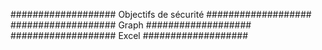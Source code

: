 ###################
Objectifs de sécurité
###################
###################
Graph
###################
###################
Excel
###################
